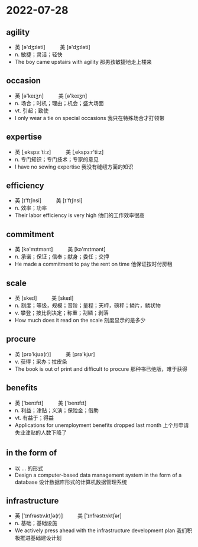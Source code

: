 # 2022-07-28

## agility
- 英 [ə'dʒɪləti] 　 　 美 [ə'dʒɪləti] 　 　　 　　 　
- n. 敏捷；灵活；轻快
- The boy came upstairs with agility 那男孩敏捷地走上楼来

## occasion
- 英 [ə'keɪʒn] 　 　 美 [ə'keɪʒn] 　 　 　 　
- n. 场合；时机；理由；机会；盛大场面
- vt. 引起；致使
- I only wear a tie on special occasions 我只在特殊场合才打领带

## expertise
- 英 [ˌekspɜː'tiːz] 　 　 美 [ˌekspɜːr'tiːz] 　 　 　　 　
- n. 专门知识；专门技术；专家的意见
- I have no sewing expertise 我没有缝纫方面的知识

## efficiency
- 英 [ɪ'fɪʃnsi] 　 　 美 [ɪ'fɪʃnsi] 　 　 　 
- n. 效率；功率
- Their labor efficiency is very high 他们的工作效率很高

## commitment
- 英 [kə'mɪtmənt] 　 　 美 [kə'mɪtmənt] 　 　 　　 　
- n. 承诺；保证；信奉；献身；委任；交押　 　
- He made a commitment to pay the rent on time 他保证按时付房租

## scale
- 英 [skeɪl] 　 　 美 [skeɪl] 　 　　 　　 　
- n. 刻度；等级，规模；音阶；量程；天枰，磅秤；鳞片，鳞状物
- v. 攀登；按比例决定；称重；刮鳞；剥落
- How much does it read on the scale 刻度显示的是多少

## procure
- 英 [prə'kjʊə(r)] 　 　 美 [prə'kjʊr] 　 　 　 　　 　
- v. 获得；采办；拉皮条
- The book is out of print and difficult to procure 那种书已绝版，难于获得

## benefits	
- 英 ['benɪfɪt] 　 　 美 ['benɪfɪt] 　 　　 　 　
- n. 利益；津贴；义演；保险金；借助
- vt. 有益于；得益
- Applications for unemployment benefits dropped last month 上个月申请失业津贴的人数下降了

## in the form of 　　 　
- 以 ... 的形式
- Design a computer-based data management system in the form of a database 设计数据库形式的计算机数据管理系统

## infrastructure
- 英 ['ɪnfrəstrʌktʃə(r)] 　 　 美 ['ɪnfrəstrʌktʃər] 　 　 　　
- n. 基础；基础设施
- We actively press ahead with the infrastructure development plan 我们积极推进基础建设计划
